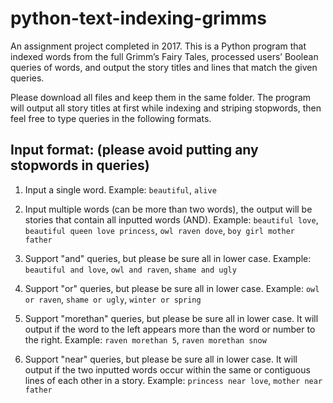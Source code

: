 # python-text-indexing-grimms
An assignment project completed in 2017. This is a Python program that indexed words from the full Grimm’s Fairy Tales, processed users’ Boolean queries of words, and output the story titles and lines that match the given queries.

Please download all files and keep them in the same folder. 
The program will output all story titles at first while indexing and striping stopwords, then feel free to type queries in the following formats.

## Input format: (please avoid putting any stopwords in queries) 
1. Input a single word. 
Example: `beautiful`, `alive`

2. Input multiple words (can be more than two words), the output will be stories that contain all inputted words (AND). 
Example: `beautiful love`, `beautiful queen love princess`, `owl raven dove`, `boy girl mother father`

3. Support "and" queries, but please be sure all in lower case. 
Example: `beautiful and love`, `owl and raven`, `shame and ugly`

4. Support "or" queries, but please be sure all in lower case. 
Example: `owl or raven`, `shame or ugly`, `winter or spring`

5. Support "morethan" queries, but please be sure all in lower case. It will output if the word to the left appears more than the word or number to the right. 
Example: `raven morethan 5`, `raven morethan snow` 

6. Support "near" queries, but please be sure all in lower case. It will output if the two inputted words occur within the same or contiguous lines of each other in a story. 
Example: `princess near love`, `mother near father`
